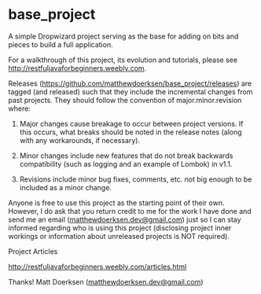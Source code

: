 # base_project
A simple Dropwizard project serving as the base for adding on bits and pieces to build a full application.

For a walkthrough of this project, its evolution and tutorials, please see http://restfuljavaforbeginners.weebly.com.

Releases (https://github.com/matthewdoerksen/base_project/releases) are tagged (and released) such that they include the incremental changes from past projects. They should follow the convention of major.minor.revision where:

1) Major changes cause breakage to occur between project versions. If this occurs, what breaks should be noted in the release notes (along with any workarounds, if necessary).

2) Minor changes include new features that do not break backwards compatibility (such as logging and an example of Lombok) in v1.1.

3) Revisions include minor bug fixes, comments, etc. not big enough to be included as a minor change.

Anyone is free to use this project as the starting point of their own. However, I do ask that you return credit to me for the work I have done and send me an email (matthewdoerksen.dev@gmail.com) just so I can stay informed regarding who is using this project (disclosing project inner workings or information about unreleased projects is NOT required).

Project Articles

http://restfuljavaforbeginners.weebly.com/articles.html

Thanks!
Matt Doerksen (matthewdoerksen.dev@gmail.com)
